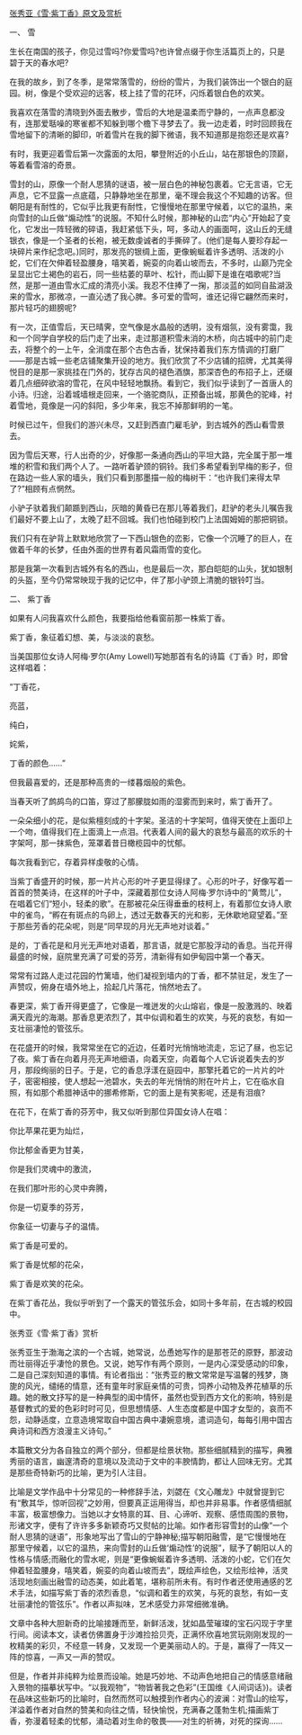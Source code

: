 [张秀亚《雪·紫丁香》原文及赏析](https://www.vrrw.net/wx/8764.html)

一、 雪

生长在南国的孩子，你见过雪吗?你爱雪吗?也许曾点缀于你生活篇页上的，只是碧于天的春水吧?

在我的故乡，到了冬季，是常常落雪的，纷纷的雪片，为我们装饰出一个银白的庭园。树，像是个受欢迎的远客，枝上挂了雪的花环，闪烁着银白色的欢笑。

我喜欢在落雪的清晓到外面去散步，雪后的大地是温柔而宁静的，一点声息都没有，连那爱聒噪的寒雀都不知躲到哪个檐下寻梦去了。我一边走着，时时回顾我在雪地留下的清晰的脚印，听着雪片在我的脚下微语，我不知道那是抱怨还是欢喜?

有时，我更迎着雪后第一次露面的太阳，攀登附近的小丘山，站在那银色的顶巅，等着看雪溶的奇景。

雪封的山，原像一个耐人思猜的谜语，被一层白色的神秘包裹着。它无言语，它无声息，它不显露一点底蕴，只静静地坐在那里，毫不理会我这个不知趣的访客。但朝阳是有耐性的，它似乎比我更有耐性，它慢慢地在那里守候着，以它的温热，来向雪封的山丘做“煽动性”的说服。不知什么时候，那神秘的山峦“内心”开始起了变化，它发出一阵轻微的碎语，我赶紧低下头，呵，多动人的画面呵，这山丘的无缝银衣，像是一个圣者的长袍，被无数虔诚者的手撕碎了。(他们是每人要珍存起一块碎片来作纪念吧。)同时，那发亮的银绸上面，更像蜿蜒着许多透明、活泼的小蛇，它们在欠伸着轻盈腰身，嘻笑着，婉娈的向着山坡而去，不多时，山巅乃完全呈显出它土褐色的岩石，同一些枯萎的草叶、松针，而山脚下是谁在唱歌呢?当然，是那一道由雪水汇成的清亮小溪。我忍不住捧了一掬，那淡蓝的如同自盐湖汲来的雪水，那微凉，一直沁透了我心脾。多可爱的雪呵，谁还记得它翩然而来时，那片轻巧的翅膀呢?



有一次，正值雪后，天已晴霁，空气像是水晶般的透明，没有烟氛，没有雾霭，我和一个同学自学校的后门走了出来，走过那道积雪未消的木桥，向古城中的前门走去，将整个的一上午，全消度在那个古色古香，犹保持着我们东方情调的打磨厂——那是古城一些老店铺聚集开设的地方。我们欣赏了不少店铺的招牌，尤其美得悦目的是那一家挑挂在门外的，犹存古风的褪色酒旗，那深杏色的布招子上，还缀着几点细碎欲溶的雪花，在风中轻轻地飘扬。看到它，我们似乎读到了一首唐人的小诗。归途，沿着城墙根走回来，一个骆驼商队，正预备出城，那黄色的驼峰，衬着雪地，竟像是一闪的斜阳，多少年来，我忘不掉那鲜明的一笔。

时候已过午，但我们的游兴未尽，又赶到西直门雇毛驴，到古城外的西山看雪景去。

因为雪后天寒，行人出奇的少，好像那一条通向西山的平坦大路，完全属于那一堆堆的积雪和我们两个人了。一路听着驴颈的铜铃。我们多希望看到早梅的影子，但在路边一些人家的墙头，我们只看到那墨描一般的梅树干：“也许我们来得太早了?”相顾有点惘然。

小驴子驮着我们颠踬到西山，灰暗的黄昏已在那儿等着我们，赶驴的老头儿嘱告我们最好不要上山了，太晚了赶不回城。我们也怕碰到校门上法国姆姆的那把铜锁。

我们只有在驴背上默默地欣赏了一下西山银色的峦影，它像一个沉睡了的巨人，在做着千年的长梦，任由外面的世界有着风霜雨雪的变化。

那是我第一次看到古城外有名的西山，也是最后一次，那白皑皑的山头，犹如银制的头盔，至今仍常常映现于我的记忆中，伴了那小驴颈上清脆的银铃叮当。

二、 紫丁香

如果有人问我喜欢什么颜色，我要指给他看窗前那一株紫丁香。

紫丁香，象征着幻想、美，与淡淡的哀愁。

当美国那位女诗人阿梅·罗尔(Amy Lowell)写她那首有名的诗篇《丁香》时，即曾这样唱着：

“丁香花，

亮蓝，

纯白，

姹紫，

丁香的颜色……”

但我最喜爱的，还是那种高贵的一缕暮烟般的紫色。

当春天听了鹧鸪鸟的口笛，穿过了那朦胧如雨的湿雾而到来时，紫丁香开了。

一朵朵细小的花，是似紫檀刻成的十字架。圣洁的十字架呵，值得天使在上面印上一个吻，值得我们在上面滴上一点泪。代表着人间的最大的哀愁与最高的欢乐的十字架呵，那一抹紫色，笼罩着昔日橄榄园中的忧郁。

每次我看到它，存着异样虔敬的心情。

当紫丁香盛开的时候，那一片片心形的叶子更显得绿了。心形的叶子，好像写着一首首的赞美诗，在这样的叶子中，深藏着那位女诗人阿梅·罗尔诗中的“黄莺儿”，在唱着它们“短小，轻柔的歌”。在那被花朵压得垂垂的枝柯上，有着那位女诗人歌中的雀鸟，“孵在有斑点的鸟卵上，透过无数春天的光和影，无休歇地窥望着。”至于那些芳香的花朵呢，则是“同早现的月光无声地对谈着。”

是的，丁香花是和月光无声地对语着，那言语，就是它那股浮动的香息。当花开得最盛的时候，庭院里充满了可爱的芬芳，清新得有如伊甸园中第一个春天。

常常有过路人走过花园的竹篱墙，他们凝视到墙内的丁香，都不禁驻足，发生了一声赞叹，俯身在墙外地上，拾起几片落花，悄然地去了。

春更深，紫丁香开得更盛了，它像是一堆迸发的火山熔岩，像是一股激溅的、映着满天霞光的海潮。那香息更浓烈了，其中似调和着生的欢笑，与死的哀愁，有如一支壮丽凄怆的管弦乐。

在花盛开的时候，我常常坐在它的近边，任着时光悄悄地流走，忘记了昼，也忘记了夜。紫丁香在向着月亮无声地细语，向着天空，向着每个人它诉说着失去的岁月，那段绚丽的日子。于是，它的香息浮漾在庭园中，那擎托着它的一片片的叶子，密密相接，使人想起一池碧水，失去的年光悄悄的附在叶片上，它在临水自照，有如那个希腊神话中的挪希修斯，它的面上是有笑影呢，还是有泪痕?

在花下，在紫丁香的芬芳中，我又似听到那位异国女诗人在唱：

你比苹果花更为灿烂，

你比郁金香更为甘美，

你是我们灵魂中的激流，

在我们那叶形的心灵中奔腾，

你是一切夏季的芬芳，

你象征一切妻与子的温情。

紫丁香是可爱的。

紫丁香是忧郁的花朵，

紫丁香是欢笑的花朵。

在紫丁香花丛，我似乎听到了一个露天的管弦乐会，如同十多年前，在古城的校园中。

张秀亚《雪·紫丁香》赏析

张秀亚生于渤海之滨的一个古城，她常说，怂恿她写作的是那苍茫的原野，那波动而壮丽得近乎凄怆的景色。又说，她写作有两个原则，一是内心深受感动的印象，二是自己深刻知道的事情。有论者指出：“张秀亚的散文常常是写温馨的残梦，旖旎的风光，缱绻的情意，还有童年时家庭亲情的可贵，饲养小动物及养花植草的乐趣。她的散文抒写的是一种典型的闺中情怀，虽然也受到西方文化的影响，特别是基督教式的爱的色彩时时可见，但思想情感、人生态度都是中国才女型的，哀而不怨，动静适度，立意造境常取自中国古典中凄婉意境，遣词造句，每每引用中国古典诗词和西方浪漫主义诗句。”

本篇散文分为各自独立的两个部分，但都是绘景状物。那些细腻精到的描写，典雅秀丽的语言，幽邃清奇的意境以及流动于文中的丰腴情韵，都让人回味无穷。尤其是那些奇特新巧的比喻，更为引人注目。

比喻是文学作品中十分常见的一种修辞手法，刘勰在《文心雕龙》中就曾提到它有“敷其华，惊听回视”之妙用，但要真正运用得当，却也并非易事。作者感情细腻丰富，极富想像力。当她以才女特禀的耳、目、心谛听、观察、感悟周围的景物，形诸文字，便有了许许多多新颖奇巧又熨帖的比喻。如作者形容雪封的山像“一个耐人思猜的谜语”，形象地写出了雪山的宁静神秘;描写朝阳融雪，是“它慢慢地在那里守候着，以它的温热，来向雪封的山丘做‘煽动性’的说服”，赋予了朝阳以人的性格与情感;而融化的雪水呢，则是“更像蜿蜒着许多透明、活泼的小蛇，它们在欠伸着轻盈腰身，嘻笑着，婉娈的向着山坡而去”，既绘声绘色，又绘形绘神，活灵活现地刻画出融雪的动态美，如此着笔，堪称前所未有。有时作者还使用通感的艺术手法，如描写紫丁香的浓烈香息，“似调和着生的欢笑，与死的哀愁，有如一支壮丽凄怆的管弦乐”。作者以声拟味，艺术感受力非常细微准确。

文章中各种大胆新奇的比喻接踵而至，新鲜活泼，犹如晶莹璀璨的宝石闪现于字里行间。阅读本文，读者仿佛置身于沙滩捡拾贝壳，正满怀欣喜地赏玩刚刚发现的一枚精美的彩贝，不经意一转身，又发现一个更美丽动人的。于是，赢得了一阵又一阵的惊喜，一声又一声的赞叹。

但是，作者并非纯粹为绘景而设喻。她是巧妙地、不动声色地把自己的情感意绪融入景物的描摹状写中。“以我观物”，“物皆著我之色彩”(王国维《人间词话》)。读者在品味这些新巧的比喻时，自然而然可以触摸到作者内心的波澜：对雪山的绘写，洋溢着作者对自然的赞美和向往之情，轻快愉悦，充满春之蓬勃生机;描画紫丁香，弥漫着轻柔的忧郁，涌动着对生命的敬畏——对生的祈祷，对死的探询……

